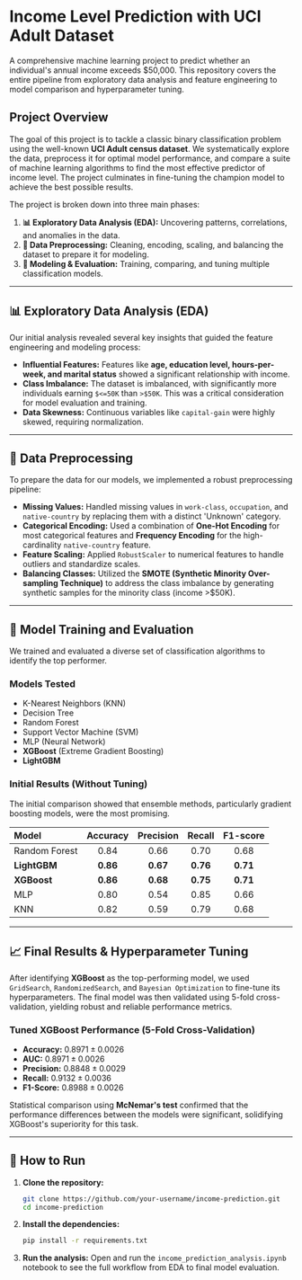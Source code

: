 # Income Level Prediction with UCI Adult Dataset

A comprehensive machine learning project to predict whether an individual's annual income exceeds $50,000. This repository covers the entire pipeline from exploratory data analysis and feature engineering to model comparison and hyperparameter tuning.

## Project Overview

The goal of this project is to tackle a classic binary classification problem using the well-known **UCI Adult census dataset**. We systematically explore the data, preprocess it for optimal model performance, and compare a suite of machine learning algorithms to find the most effective predictor of income level. The project culminates in fine-tuning the champion model to achieve the best possible results.

The project is broken down into three main phases:

1.  **📊 Exploratory Data Analysis (EDA):** Uncovering patterns, correlations, and anomalies in the data.
2.  **🧹 Data Preprocessing:** Cleaning, encoding, scaling, and balancing the dataset to prepare it for modeling.
3.  **🤖 Modeling & Evaluation:** Training, comparing, and tuning multiple classification models.

-----

## 📊 Exploratory Data Analysis (EDA)

Our initial analysis revealed several key insights that guided the feature engineering and modeling process:

  * **Influential Features:** Features like **age, education level, hours-per-week, and marital status** showed a significant relationship with income.
  * **Class Imbalance:** The dataset is imbalanced, with significantly more individuals earning `$<=50K` than `>$50K`. This was a critical consideration for model evaluation and training.
  * **Data Skewness:** Continuous variables like `capital-gain` were highly skewed, requiring normalization.

-----

## 🧹 Data Preprocessing

To prepare the data for our models, we implemented a robust preprocessing pipeline:

  * **Missing Values:** Handled missing values in `work-class`, `occupation`, and `native-country` by replacing them with a distinct 'Unknown' category.
  * **Categorical Encoding:** Used a combination of **One-Hot Encoding** for most categorical features and **Frequency Encoding** for the high-cardinality `native-country` feature.
  * **Feature Scaling:** Applied `RobustScaler` to numerical features to handle outliers and standardize scales.
  * **Balancing Classes:** Utilized the **SMOTE (Synthetic Minority Over-sampling Technique)** to address the class imbalance by generating synthetic samples for the minority class (income \>$50K).

-----

## 🤖 Model Training and Evaluation

We trained and evaluated a diverse set of classification algorithms to identify the top performer.

### Models Tested

  * K-Nearest Neighbors (KNN)
  * Decision Tree
  * Random Forest
  * Support Vector Machine (SVM)
  * MLP (Neural Network)
  * **XGBoost** (Extreme Gradient Boosting)
  * **LightGBM**

### Initial Results (Without Tuning)

The initial comparison showed that ensemble methods, particularly gradient boosting models, were the most promising.

| Model | Accuracy | Precision | Recall | F1-score |
| :--- | :---: | :---: | :---: | :---: |
| Random Forest | 0.84 | 0.66 | 0.70 | 0.68 |
| **LightGBM** | **0.86** | **0.67** | **0.76** | **0.71** |
| **XGBoost** | **0.86** | **0.68** | **0.75** | **0.71** |
| MLP | 0.80 | 0.54 | 0.85 | 0.66 |
| KNN | 0.82 | 0.59 | 0.79 | 0.68 |

-----

## 📈 Final Results & Hyperparameter Tuning

After identifying **XGBoost** as the top-performing model, we used `GridSearch`, `RandomizedSearch`, and `Bayesian Optimization` to fine-tune its hyperparameters. The final model was then validated using 5-fold cross-validation, yielding robust and reliable performance metrics.

### Tuned XGBoost Performance (5-Fold Cross-Validation)

  * **Accuracy:** $0.8971 \pm 0.0026$
  * **AUC:** $0.8971 \pm 0.0026$
  * **Precision:** $0.8848 \pm 0.0029$
  * **Recall:** $0.9132 \pm 0.0036$
  * **F1-Score:** $0.8988 \pm 0.0026$

Statistical comparison using **McNemar's test** confirmed that the performance differences between the models were significant, solidifying XGBoost's superiority for this task.

-----

## 🚀 How to Run

1.  **Clone the repository:**

    ```bash
    git clone https://github.com/your-username/income-prediction.git
    cd income-prediction
    ```

2.  **Install the dependencies:**

    ```bash
    pip install -r requirements.txt
    ```

3.  **Run the analysis:**
    Open and run the `income_prediction_analysis.ipynb` notebook to see the full workflow from EDA to final model evaluation.
